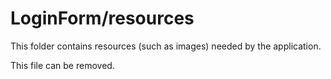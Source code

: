 # LoginForm/resources

This folder contains resources (such as images) needed by the application. 

This file can be removed.
